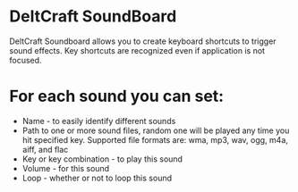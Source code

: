# DeltCraft SoundBoard
DeltCraft Soundboard allows you to create keyboard shortcuts to trigger sound effects. Key shortcuts are recognized even if application is not focused.

# For each sound you can set:
- Name - to easily identify different sounds
- Path to one or more sound files, random one will be played any time you hit specified key. Supported file formats are: wma, mp3, wav, ogg, m4a, aiff, and flac
- Key or key combination - to play this sound
- Volume - for this sound
- Loop - whether or not to loop this sound
